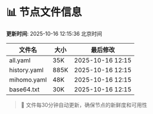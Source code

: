 # 📊 节点文件信息

**更新时间**: 2025-10-16 12:15:36 北京时间

| 文件名 | 大小 | 最后修改 |
|--------|------|----------|
| all.yaml | 35K | 2025-10-16 12:15 |
| history.yaml | 885K | 2025-10-16 12:15 |
| mihomo.yaml | 48K | 2025-10-16 12:15 |
| base64.txt | 30K | 2025-10-16 12:15 |

> 🔄 文件每30分钟自动更新，确保节点的新鲜度和可用性
